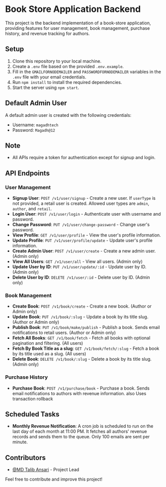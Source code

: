 # Book Store Application Backend

This project is the backend implementation of a book-store application, providing features for user management, book management, purchase history, and revenue tracking for authors.

## Setup

1. Clone this repository to your local machine.
2. Create a `.env` file based on the provided `.env.example`.
3. Fill in the `GMAILFORNODEMAILER` and `PASSWORDFORNODEMAILER` variables in the `.env` file with your email credentials.
4. Run `npm install` to install the required dependencies.
5. Start the server using `npm start`.

## Default Admin User

A default admin user is created with the following credentials:
- Username: `magadhtech`
- Password: `Magadh@12`

## Note
- All APIs require a token for authentication except for signup and login.

## API Endpoints

### User Management

- **Signup User**: `POST /v1/user/signup` - Create a new user. If `userType` is not provided, a retail user is created. Allowed user types are `admin`, `author`, and `retail`.
- **Login User**: `POST /v1/user/login` - Authenticate user with username and password.
- **Change Password**: `PUT /v1/user/change-password` - Change user's password.
- **View Profile**: `GET /v1/user/profile` - View the user's profile information.
- **Update Profile**: `PUT /v1/user/profile/update` - Update user's profile information.
- **Create Admin User**: `POST /v1/user/create` - Create a new admin user. (Admin only)
- **View All Users**: `GET /v1/user/all` - View all users. (Admin only)
- **Update User by ID**: `PUT /v1/user/update/:id` - Update user by ID. (Admin only)
- **Delete User by ID**: `DELETE /v1/user/:id` - Delete user by ID. (Admin only)

### Book Management

- **Create Book**: `POST /v1/book/create` - Create a new book. (Author or Admin only)
- **Update Book**: `PUT /v1/book/:slug` - Update a book by its title slug. (Author or Admin only)
- **Publish Book**: `PUT /v1/book/make/publish` - Publish a book. Sends email notifications to retail users. (Author or Admin only)
- **Fetch All Books**: `GET /v1/book/fetch` - Fetch all books with optional pagination and filtering. (All users)
- **Fetch By Book Title as a slug**: `GET /v1/book/fetch/:slug` - Fetch a book by its title used as a slug. (All users)
- **Delete Book**: `DELETE /v1/book/:slug` - Delete a book by its title slug. (Admin only)

### Purchase History

- **Purchase Book**: `POST /v1/purchase/book` - Purchase a book. Sends email notifications to authors with revenue information. also Uses transaction rollback

## Scheduled Tasks

- **Monthly Revenue Notification**: A cron job is scheduled to run on the last day of each month at 11:00 PM. It fetches all authors' revenue records and sends them to the queue. Only 100 emails are sent per minute.

## Contributors

- [@MD Talib Ansari](https://www.linkedin.com/in/mdtalibansari9899) - Project Lead

Feel free to contribute and improve this project!
